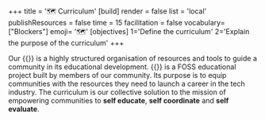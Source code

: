 +++
title = '🗺️ Curriculum'
[build]
    render = false
    list = 'local'
    publishResources = false
time = 15
facilitation = false
vocabulary=["Blockers"]
emoji= '🗺️'
[objectives]
1='Define the curriculum'
2='Explain the purpose of the curriculum'
+++

Our {{<tooltip title="curriculum" >}}
is a highly structured organisation of resources and tools to guide a community in its educational development.
{{</tooltip>}} is a FOSS educational project built by members of our community. Its purpose is to equip communities with the resources they need to launch a career in the tech industry. The curriculum is our collective solution to the mission of empowering communities to **self educate**, **self coordinate** and **self evaluate**.
